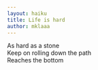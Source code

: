 ```yaml
---
layout: haiku
title: Life is hard
author: mklaaa
---
```


As hard as a stone<br>
Keep on rolling down the path<br>
Reaches the bottom<br>
